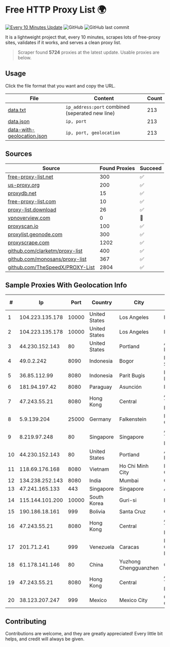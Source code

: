 
# Free HTTP Proxy List 🌍

[![Every 10 Minutes Update](https://github.com/mertguvencli/http-proxy-list/actions/workflows/main.yml/badge.svg?branch=main)](https://github.com/mertguvencli/http-proxy-list/actions/workflows/main.yml)
![GitHub](https://img.shields.io/github/license/mertguvencli/http-proxy-list)
![GitHub last commit](https://img.shields.io/github/last-commit/mertguvencli/http-proxy-list)

It is a lightweight project that, every 10 minutes, scrapes lots of free-proxy sites, validates if it works, and serves a clean proxy list.


> Scraper found **5724** proxies at the latest update. Usable proxies are below.

## Usage

Click the file format that you want and copy the URL.


|File|Content|Count|
|----|-------|-----|
|[data.txt](https://raw.githubusercontent.com/mertguvencli/http-proxy-list/main/proxy-list/data.txt)|`ip_address:port` combined (seperated new line)|213|
|[data.json](https://raw.githubusercontent.com/mertguvencli/http-proxy-list/main/proxy-list/data.json)|`ip, port`|213|
|[data-with-geolocation.json](https://raw.githubusercontent.com/mertguvencli/http-proxy-list/main/proxy-list/data-with-geolocation.json)|`ip, port, geolocation`|213|

## Sources

|Source|Found Proxies|Succeed|
|------|-------------|-------|
|[free-proxy-list.net](https://free-proxy-list.net)|300|✅|
|[us-proxy.org](https://www.us-proxy.org)|200|✅|
|[proxydb.net](http://proxydb.net)|15|✅|
|[free-proxy-list.com](https://free-proxy-list.com/?page=&port=&type%5B%5D=http&type%5B%5D=https&up_time=0&search=Search)|10|✅|
|[proxy-list.download](https://www.proxy-list.download/HTTP)|26|✅|
|[vpnoverview.com](https://vpnoverview.com/privacy/anonymous-browsing/free-proxy-servers)|0|🚫|
|[proxyscan.io](https://www.proxyscan.io)|100|✅|
|[proxylist.geonode.com](https://proxylist.geonode.com/api/proxy-list?limit=300&page=1&sort_by=lastChecked&sort_type=desc&protocols=http,https)|300|✅|
|[proxyscrape.com](https://api.proxyscrape.com/v2/?request=displayproxies&protocol=http&timeout=10000&country=all&ssl=all&anonymity=all)|1202|✅|
|[github.com/clarketm/proxy-list](https://raw.githubusercontent.com/clarketm/proxy-list/master/proxy-list-raw.txt)|400|✅|
|[github.com/monosans/proxy-list](https://raw.githubusercontent.com/monosans/proxy-list/main/proxies/http.txt)|367|✅|
|[github.com/TheSpeedX/PROXY-List](https://raw.githubusercontent.com/TheSpeedX/PROXY-List/master/http.txt)|2804|✅|


## Sample Proxies With Geolocation Info

|#|Ip|Port|Country|City|Internet Service Provider|
|-|--|----|-------|----|-------------------------|
|1|104.223.135.178|10000|United States|Los Angeles|LayerHost|
|2|104.223.135.178|10000|United States|Los Angeles|LayerHost|
|3|44.230.152.143|80|United States|Portland|Amazon.com, Inc.|
|4|49.0.2.242|8090|Indonesia|Bogor|PT Usaha Adi Sanggoro|
|5|36.85.112.99|8080|Indonesia|Parit Bugis|PT. TELKOM INDONESIA|
|6|181.94.197.42|8080|Paraguay|Asunción|Núcleo S.A.|
|7|47.243.55.21|8080|Hong Kong|Central|Alibaba (US) Technology Co., Ltd.|
|8|5.9.139.204|25000|Germany|Falkenstein|Hetzner Online GmbH|
|9|8.219.97.248|80|Singapore|Singapore|Alibaba (US) Technology Co., Ltd.|
|10|44.230.152.143|80|United States|Portland|Amazon.com, Inc.|
|11|118.69.176.168|8080|Vietnam|Ho Chi Minh City|FPT Telecom Company|
|12|134.238.252.143|8080|India|Mumbai|Google LLC|
|13|47.241.165.133|443|Singapore|Singapore|Alibaba.com LLC|
|14|115.144.101.200|10000|South Korea|Guri-si|Korea Telecom|
|15|190.186.18.161|999|Bolivia|Santa Cruz|Cotas Ltda.|
|16|47.243.55.21|8080|Hong Kong|Central|Alibaba (US) Technology Co., Ltd.|
|17|201.71.2.41|999|Venezuela|Caracas|Level 3 Communications, Inc.|
|18|61.178.141.146|80|China|Yuzhong Chengguanzhen|Chinanet|
|19|47.243.55.21|8080|Hong Kong|Central|Alibaba (US) Technology Co., Ltd.|
|20|38.123.207.247|999|Mexico|Mexico City|Cogent Communications|



## Contributing

Contributions are welcome, and they are greatly appreciated! Every
little bit helps, and credit will always be given.

